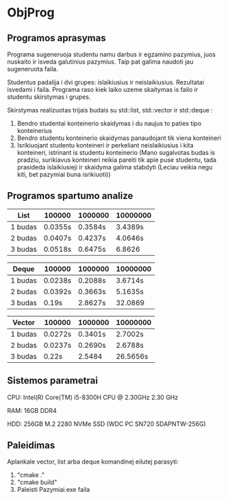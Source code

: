 # ObjProg

## Programos aprasymas

Programa sugeneruoja studentu namu darbus ir egzamino pazymius, juos nuskaito ir isveda galutinius pazymius. Taip pat galima naudoti jau sugeneruota faila.

Studentus padalija i dvi grupes: islaikiusius ir neislaikiusius. Rezultatai isvedami i faila. Programa raso kiek laiko uzeme skaitymas is failo ir studentu skirstymas i grupes.

Skirstymas realizuotas trijais budais su std::list, std::vector ir std::deque :

1. Bendro studentai konteinerio skaidymas i du naujus to paties tipo konteinerius
2. Bendro studentu konteinerio skaidymas panaudojant tik viena konteineri
3. Isrikiuojant studentu konteineri ir perkeliant neislaikiusius i kita konteineri, istrinant is studentu konteinerio (Mano sugalvotas budas is pradziu, surikiavus konteineri reikia pareiti tik apie puse studentu, tada prasideda islaikiusieji ir skaidyma galima stabdyti (Leciau veikia negu kiti, bet pazymiai buna isrikiuoti))

## Programos spartumo analize

| List        | 100000      | 1000000     | 10000000    |
| ----------- | ----------- | ----------- | ----------- |
| 1 budas     | 0.0355s       | 0.3584s     | 3.4389s    |
| 2 budas     | 0.0407s     | 0.4237s    | 4.0646s          |
| 3 budas     | 0.0518s     | 0.6475s    | 6.8626           |

| Deque       | 100000      | 1000000     | 10000000    |
| ----------- | ----------- | ----------- | ----------- |
| 1 budas     | 0.0238s      | 0.2088s     | 3.6714s    |
| 2 budas     | 0.0392s     | 0.3663s    |   5.1635s     |
| 3 budas     | 0.19s     | 2.8627s    |     32.0869        |

| Vector      | 100000      | 1000000     | 10000000    |
| ----------- | ----------- | ----------- | ----------- |
| 1 budas     | 0.0272s       | 0.3401s     | 2.7002s    |
| 2 budas     | 0.0237s    | 0.2690s   |    2.6788s         |
| 3 budas     | 0.22s     | 2.5484    |    26.5656s         |

## Sistemos parametrai

CPU: Intel(R) Core(TM) i5-8300H CPU @ 2.30GHz   2.30 GHz  

RAM: 16GB DDR4  

HDD: 256GB M.2 2280 NVMe SSD (WDC PC SN720 SDAPNTW-256G)  


## Paleidimas

Aplankale vector, list arba deque komandinej eilutej parasyti:

1. "cmake ."
2. "cmake build"
5. Paleisti Pazymiai.exe faila
